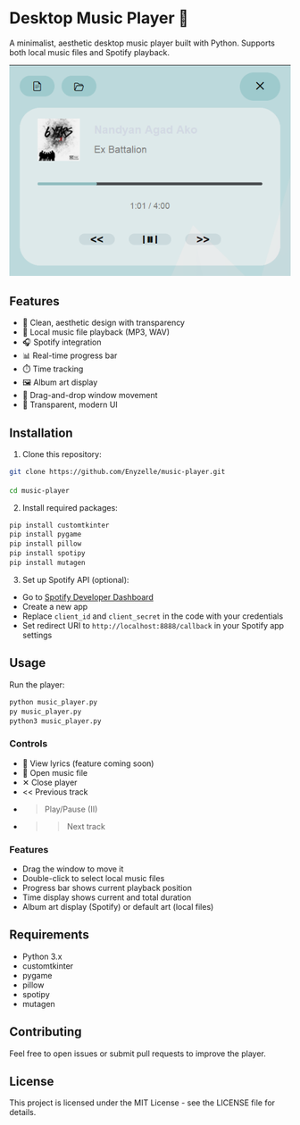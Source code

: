 # Desktop Music Player 🎵

A minimalist, aesthetic desktop music player built with Python. Supports both local music files and Spotify playback.

![Music Player Preview](preview.png)

## Features

- 🎨 Clean, aesthetic design with transparency
- 🎵 Local music file playback (MP3, WAV)
- 🎧 Spotify integration
- 📊 Real-time progress bar
- ⏱️ Time tracking
- 🖼️ Album art display
- 🎯 Drag-and-drop window movement
- 🎨 Transparent, modern UI

## Installation

1. Clone this repository:
```bash
git clone https://github.com/Enyzelle/music-player.git

cd music-player
```

2. Install required packages:
```bash
pip install customtkinter
pip install pygame
pip install pillow
pip install spotipy
pip install mutagen
```

3. Set up Spotify API (optional):
- Go to [Spotify Developer Dashboard](https://developer.spotify.com/dashboard)
- Create a new app
- Replace `client_id` and `client_secret` in the code with your credentials
- Set redirect URI to `http://localhost:8888/callback` in your Spotify app settings

## Usage

Run the player:
```bash
python music_player.py
py music_player.py
python3 music_player.py
```

### Controls
- 📄 View lyrics (feature coming soon)
- 📂 Open music file
- ✕ Close player
- << Previous track
- > Play/Pause (II) 
- >> Next track

### Features
- Drag the window to move it
- Double-click to select local music files
- Progress bar shows current playback position
- Time display shows current and total duration
- Album art display (Spotify) or default art (local files)

## Requirements
- Python 3.x
- customtkinter
- pygame
- pillow
- spotipy
- mutagen

## Contributing
Feel free to open issues or submit pull requests to improve the player.

## License
This project is licensed under the MIT License - see the LICENSE file for details.
